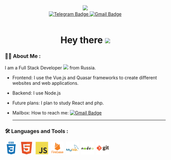 <div id="header" align="center">
  <img src="https://media.giphy.com/media/M9gbBd9nbDrOTu1Mqx/giphy.gif" width="100"/>
</div>
<div id="badges" align="center">
   <a href="https://t.me/silverp178">
<img src="https://img.shields.io/badge/Telegram-blue?style=for-the-badge&logo=telegram&logoColor=white" alt="Telegram Badge"/>
      </a>
    <a href="https://yuliafamusova@gmail.com">
<img src="https://img.shields.io/badge/-gmail-purple?style=for-the-badge&logo=Gmail&logoColor=white" alt="Gmail Badge"/>
      </a>
</div> 
<div align="center">
  <img src="https://komarev.com/ghpvc/?username=yuliapalamarchuk&style=flat-square&color=blue" alt=""/>
  <h1>
  Hey there
  <img src="https://media.giphy.com/media/hvRJCLFzcasrR4ia7z/giphy.gif" width="30px"/>
</h1>
</div>

### :woman_technologist: About Me :

I am a Full Stack Developer <img src="https://media.giphy.com/media/WUlplcMpOCEmTGBtBW/giphy.gif" width="30">   from Russia.

- Frontend: I use the Vue.js and Quasar frameworks to create different websites and web applications.

- Backend: I use Node.js 

- Future plans: I plan to study React and php.

- Mailbox: How to reach me: [![Gmail Badge](https://img.shields.io/badge/-gmail-purple?style=flat&logo=Gmail&logoColor=white)](https://yuliafamusova@gmail.com)

  ---

### :hammer_and_wrench: Languages and Tools :
<div>
  <img src="https://github.com/devicons/devicon/blob/master/icons/css3/css3-plain-wordmark.svg"  title="CSS3" alt="CSS" width="40" height="40"/>&nbsp;
  <img src="https://github.com/devicons/devicon/blob/master/icons/html5/html5-original.svg" title="HTML5" alt="HTML" width="40" height="40"/>&nbsp;
  <img src="https://github.com/devicons/devicon/blob/master/icons/javascript/javascript-original.svg" title="JavaScript" alt="JavaScript" width="40" height="40"/>&nbsp;
  <img src="https://github.com/devicons/devicon/blob/master/icons/firebase/firebase-plain-wordmark.svg" title="Firebase" alt="Firebase" width="40" height="40"/>&nbsp;
  <img src="https://github.com/devicons/devicon/blob/master/icons/mysql/mysql-original-wordmark.svg" title="MySQL"  alt="MySQL" width="40" height="40"/>&nbsp;
  <img src="https://github.com/devicons/devicon/blob/master/icons/nodejs/nodejs-original-wordmark.svg" title="NodeJS" alt="NodeJS" width="40" height="40"/>&nbsp;
  <img src="https://github.com/devicons/devicon/blob/master/icons/git/git-original-wordmark.svg" title="Git" **alt="Git" width="40" height="40"/>
</div>

